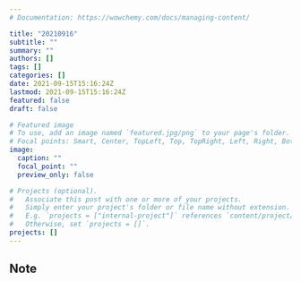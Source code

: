 ```yaml
---
# Documentation: https://wowchemy.com/docs/managing-content/

title: "20210916"
subtitle: ""
summary: ""
authors: []
tags: []
categories: []
date: 2021-09-15T15:16:24Z
lastmod: 2021-09-15T15:16:24Z
featured: false
draft: false

# Featured image
# To use, add an image named `featured.jpg/png` to your page's folder.
# Focal points: Smart, Center, TopLeft, Top, TopRight, Left, Right, BottomLeft, Bottom, BottomRight.
image:
  caption: ""
  focal_point: ""
  preview_only: false

# Projects (optional).
#   Associate this post with one or more of your projects.
#   Simply enter your project's folder or file name without extension.
#   E.g. `projects = ["internal-project"]` references `content/project/deep-learning/index.md`.
#   Otherwise, set `projects = []`.
projects: []
---
```


## Note


